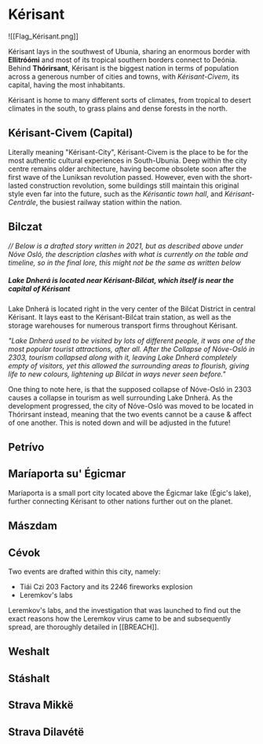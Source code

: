 # Kérisant
![[Flag_Kérisant.png]]

Kérisant lays in the southwest of Ubunia, sharing an enormous border with **Ellitróómi** and most of its tropical southern borders connect to Deónia. Behind **Thórirsant**, Kérisant is the biggest nation in terms of population across a generous number of cities and towns, with *Kérisant-Civem*, its capital, having the most inhabitants. 

Kérisant is home to many different sorts of climates, from tropical to desert climates in the south, to grass plains and dense forests in the north.
## Kérisant-Civem (Capital)
Literally meaning "Kérisant-City", Kérisant-Civem is the place to be for the most authentic cultural experiences in South-Ubunia. Deep within the city centre remains older architecture, having become obsolete soon after the first wave of the Luniksan revolution passed. However, even with the short-lasted construction revolution, some buildings still maintain this original style even far into the future, such as the *Kérisantic town hall*, and *Kérisant-Centrále*, the busiest railway station within the nation.
## Bilczat

*// Below is a drafted story written in 2021, but as described above under Nóve Osló, the description clashes with what is currently on the table and timeline, so in the final lore, this might not be the same as written below*
##### Lake Dnherá is located near Kérisant-Bilćat, which itself is near the capital of Kérisant

Lake Dnherá is located right in the very center of the Bilćat District in central Kérisant. It lays east to the Kérisant-Bilćat train station, as well as the storage warehouses for numerous transport firms throughout Kérisant.  

*"Lake Dnherá used to be visited by lots of different people, it was one of the most popular tourist attractions, after all. After the Collapse of Nóve-Osló in 2303, tourism collapsed along with it, leaving Lake Dnherá completely empty of visitors, yet this allowed the surrounding areas to flourish, giving life to new colours, lightening up Bilćat in ways never seen before."* 

One thing to note here, is that the supposed collapse of Nóve-Osló in 2303 causes a collapse in tourism as well surrounding Lake Dnherá. As the development progressed, the city of Nóve-Osló was moved to be located in Thórirsant instead, meaning that the two events cannot be a cause & affect of one another. This is noted down and will be adjusted in the future!
## Petrívo

## Maríaporta su' Égicmar
Maríaporta is a small port city located above the Égicmar lake (Égic's lake), further connecting Kérisant to other nations further out on the planet.
## Mászdam

## Cévok
Two events are drafted within this city, namely:
- Tiái Czi 203 Factory and its 2246 fireworks explosion
- Leremkov's labs

Leremkov's labs, and the investigation that was launched to find out the exact reasons how the Leremkov virus came to be and subsequently spread, are thoroughly detailed in [[BREACH]].
## Weshalt

## Stáshalt

## Strava Mikkë

## Strava Dilavétë
